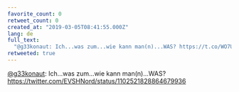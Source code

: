 ```yaml
---
favorite_count: 0
retweet_count: 0
created_at: "2019-03-05T08:41:55.000Z"
lang: de
full_text:
  "@g33konaut: Ich...was zum...wie kann man(n)...WAS? https://t.co/WO7USJvgii"
retweeted: true
---
```


[@g33konaut](https://twitter.com/g33konaut): Ich...was zum...wie kann
man(n)...WAS? <https://twitter.com/EVSHNord/status/1102521828864679936>

